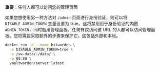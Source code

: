 **重要**：任何人都可以访问您的管理页面

如果您想使用另一种方法对 `/admin` 页面进行身份验证，则可以将 `DISABLE_ADMIN_TOKEN` 变量设置为 true。这将禁用用于身份验证的内置`ADMIN_TOKEN`，同时启用管理面板。任何有权访问该 URL 的人都可以访问管理面板。您将需要采取额外的步骤来保护它。这包括外部和本地。

```sh
docker run -d --name bitwarden \
  -e DISABLE_ADMIN_TOKEN=true \
  -v /vw-data/:/data/ \
  -p 80:80 \
  vaultwarden/server:latest
```